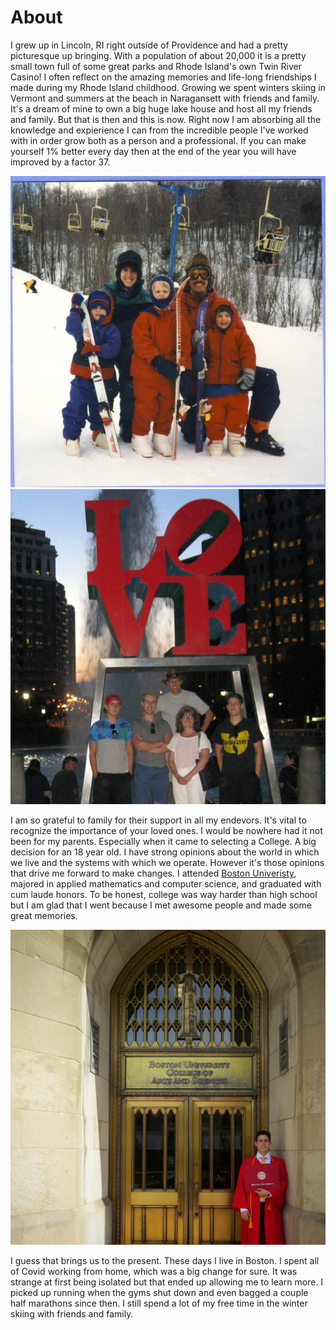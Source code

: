 # About

I grew up in Lincoln, RI right outside of Providence and had a pretty picturesque up bringing. With a population of about 20,000 it is a pretty small town full of some great parks and Rhode Island's own Twin River Casino! I often reflect on the amazing memories and life-long friendships I made during my Rhode Island childhood. Growing we spent winters skiing in Vermont and summers at the beach in Naragansett with friends and family. It's a dream of mine to own a big huge lake house and host all my friends and family. But that is then and this is now. Right now I am absorbing all the knowledge and expierience I can from the incredible people I've worked with in order grow both as a person and a professional. If you can make yourself 1% better every day then at the end of the year you will have improved by a factor 37.

![retro mollohans at killington](../images/wholeFamSki.jpg)
![mollohans at phili](../images/wholefam.jpg)

I am so grateful to family for their support in all my endevors. It's vital to recognize the importance of your loved ones. I would be nowhere had it not been for my parents. Especially when it came to selecting a College. A big decision for an 18 year old. I have strong opinions about the world in which we live and the systems with which we operate. However it's those opinions that drive me forward to make changes. I attended [Boston Univeristy](https://www.bu.edu/), majored in applied mathematics and computer science, and graduated with cum laude honors. To be honest, college was way harder than high school but I am glad that I went because I met awesome people and made some great memories.

![andrew mollohan BU](../images/buGrad.jpg)

I guess that brings us to the present. These days I live in Boston. I spent all of Covid working from home, which was a big change for sure. It was strange at first being isolated but that ended up allowing me to learn more. I picked up running when the gyms shut down and even bagged a couple half marathons since then. I still spend a lot of my free time in the winter skiing with friends and family.

